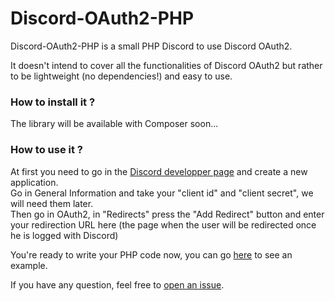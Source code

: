 # Discord-OAuth2-PHP

Discord-OAuth2-PHP is a small PHP Discord to use Discord OAuth2.

It doesn't intend to cover all the functionalities of Discord OAuth2 but rather to be lightweight (no dependencies!) and easy to use.<br/>

### How to install it ?
The library will be available with Composer soon...

### How to use it ?
At first you need to go in the [Discord developper page](https://discordapp.com/developers/applications/) and create a new application.<br/>
Go in General Information and take your "client id" and "client secret", we will need them later.<br/>
Then go in OAuth2, in "Redirects" press the "Add Redirect" button and enter your redirection URL here (the page when the user will be redirected once he is logged with Discord)

You're ready to write your PHP code now, you can go [here](/sample/index.php) to see an example.

If you have any question, feel free to [open an issue](https://github.com/Xwilarg/Discord-OAuth2-PHP/issues).

